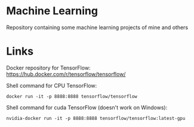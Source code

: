 # Machine Learning
Repository containing some machine learning projects of mine and others

# Links
Docker repository for TensorFlow: 
https://hub.docker.com/r/tensorflow/tensorflow/

Shell command for CPU TensorFlow:

```
docker run -it -p 8888:8888 tensorflow/tensorflow
```

Shell command for cuda TensorFlow (doesn't work on Windows): 

```
nvidia-docker run -it -p 8888:8888 tensorflow/tensorflow:latest-gpu
```

